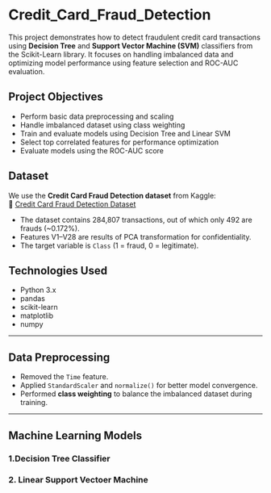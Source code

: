 # Credit_Card_Fraud_Detection
This project demonstrates how to detect fraudulent credit card transactions using **Decision Tree** and **Support Vector Machine (SVM)** classifiers from the Scikit-Learn library. It focuses on handling imbalanced data and optimizing model performance using feature selection and ROC-AUC evaluation.

## Project Objectives

- Perform basic data preprocessing and scaling
- Handle imbalanced dataset using class weighting
- Train and evaluate models using Decision Tree and Linear SVM
- Select top correlated features for performance optimization
- Evaluate models using the ROC-AUC score


##  Dataset

We use the **Credit Card Fraud Detection dataset** from Kaggle:  
🔗 [Credit Card Fraud Detection Dataset](https://www.kaggle.com/mlg-ulb/creditcardfraud)

- The dataset contains 284,807 transactions, out of which only 492 are frauds (~0.172%).
- Features V1–V28 are results of PCA transformation for confidentiality.
- The target variable is `Class` (1 = fraud, 0 = legitimate).

##  Technologies Used

- Python 3.x
- pandas
- scikit-learn
- matplotlib
- numpy

---

## Data Preprocessing

- Removed the `Time` feature.
- Applied `StandardScaler` and `normalize()` for better model convergence.
- Performed **class weighting** to balance the imbalanced dataset during training.

---

## Machine Learning Models
### 1.Decision Tree Classifier
### 2. Linear Support Vectoer Machine
